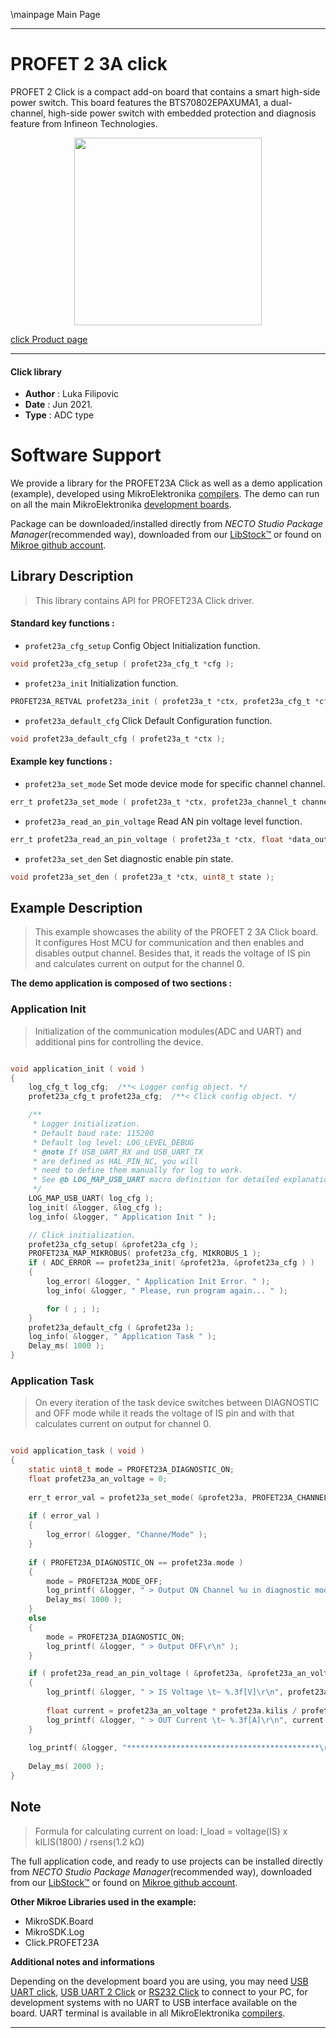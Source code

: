 \mainpage Main Page

---
# PROFET 2 3A click

PROFET 2 Click is a compact add-on board that contains a smart high-side power switch. This board features the BTS70802EPAXUMA1, a dual-channel, high-side power switch with embedded protection and diagnosis feature from Infineon Technologies. 

<p align="center">
  <img src="https://download.mikroe.com/images/click_for_ide/profet23a_click.png" height=300px>
</p>

[click Product page](https://www.mikroe.com/profet-2-click-3a)

---


#### Click library

- **Author**        : Luka Filipovic
- **Date**          : Jun 2021.
- **Type**          : ADC type


# Software Support

We provide a library for the PROFET23A Click
as well as a demo application (example), developed using MikroElektronika
[compilers](https://www.mikroe.com/necto-studio).
The demo can run on all the main MikroElektronika [development boards](https://www.mikroe.com/development-boards).

Package can be downloaded/installed directly from *NECTO Studio Package Manager*(recommended way), downloaded from our [LibStock&trade;](https://libstock.mikroe.com) or found on [Mikroe github account](https://github.com/MikroElektronika/mikrosdk_click_v2/tree/master/clicks).

## Library Description

> This library contains API for PROFET23A Click driver.

#### Standard key functions :

- `profet23a_cfg_setup` Config Object Initialization function.
```c
void profet23a_cfg_setup ( profet23a_cfg_t *cfg );
```

- `profet23a_init` Initialization function.
```c
PROFET23A_RETVAL profet23a_init ( profet23a_t *ctx, profet23a_cfg_t *cfg );
```

- `profet23a_default_cfg` Click Default Configuration function.
```c
void profet23a_default_cfg ( profet23a_t *ctx );
```

#### Example key functions :

- `profet23a_set_mode` Set mode device mode for specific channel channel.
```c
err_t profet23a_set_mode ( profet23a_t *ctx, profet23a_channel_t channel, uint8_t mode );
```

- `profet23a_read_an_pin_voltage` Read AN pin voltage level function.
```c
err_t profet23a_read_an_pin_voltage ( profet23a_t *ctx, float *data_out );
```

- `profet23a_set_den` Set diagnostic enable pin state.
```c
void profet23a_set_den ( profet23a_t *ctx, uint8_t state );
```

## Example Description

> This example showcases the ability of the PROFET 2 3A Click board.
It configures Host MCU for communication and then enables 
and disables output channel. Besides that, it reads the voltage 
of IS pin and calculates current on output for the channel 0.

**The demo application is composed of two sections :**

### Application Init

> Initialization of the communication modules(ADC and UART) 
and additional pins for controlling the device.

```c

void application_init ( void )
{
    log_cfg_t log_cfg;  /**< Logger config object. */
    profet23a_cfg_t profet23a_cfg;  /**< Click config object. */

    /** 
     * Logger initialization.
     * Default baud rate: 115200
     * Default log level: LOG_LEVEL_DEBUG
     * @note If USB_UART_RX and USB_UART_TX 
     * are defined as HAL_PIN_NC, you will 
     * need to define them manually for log to work. 
     * See @b LOG_MAP_USB_UART macro definition for detailed explanation.
     */
    LOG_MAP_USB_UART( log_cfg );
    log_init( &logger, &log_cfg );
    log_info( &logger, " Application Init " );

    // Click initialization.
    profet23a_cfg_setup( &profet23a_cfg );
    PROFET23A_MAP_MIKROBUS( profet23a_cfg, MIKROBUS_1 );
    if ( ADC_ERROR == profet23a_init( &profet23a, &profet23a_cfg ) )
    {
        log_error( &logger, " Application Init Error. " );
        log_info( &logger, " Please, run program again... " );

        for ( ; ; );
    }
    profet23a_default_cfg ( &profet23a );
    log_info( &logger, " Application Task " );
    Delay_ms( 1000 );
}

```

### Application Task

> On every iteration of the task device switches between 
DIAGNOSTIC and OFF mode while it reads the voltage of IS pin 
and with that calculates current on output for channel 0.

```c

void application_task ( void ) 
{
    static uint8_t mode = PROFET23A_DIAGNOSTIC_ON;
    float profet23a_an_voltage = 0;
    
    err_t error_val = profet23a_set_mode( &profet23a, PROFET23A_CHANNEL_0, mode );
    
    if ( error_val )
    {
        log_error( &logger, "Channe/Mode" );
    }
    
    if ( PROFET23A_DIAGNOSTIC_ON == profet23a.mode )
    {
        mode = PROFET23A_MODE_OFF;
        log_printf( &logger, " > Output ON Channel %u in diagnostic mode\r\n", ( uint16_t )profet23a.channel );
        Delay_ms( 1000 );
    }
    else
    {
        mode = PROFET23A_DIAGNOSTIC_ON;
        log_printf( &logger, " > Output OFF\r\n" );
    }

    if ( profet23a_read_an_pin_voltage ( &profet23a, &profet23a_an_voltage ) != ADC_ERROR )
    {
        log_printf( &logger, " > IS Voltage \t~ %.3f[V]\r\n", profet23a_an_voltage );
        
        float current = profet23a_an_voltage * profet23a.kilis / profet23a.rsens;
        log_printf( &logger, " > OUT Current \t~ %.3f[A]\r\n", current );
    }  
    
    log_printf( &logger, "*******************************************\r\n" );
    
    Delay_ms( 2000 );
}

```

## Note

> Formula for calculating current on load: 
I_load = voltage(IS) x kILIS(1800) / rsens(1.2 kΩ)

The full application code, and ready to use projects can be installed directly from *NECTO Studio Package Manager*(recommended way), downloaded from our [LibStock&trade;](https://libstock.mikroe.com) or found on [Mikroe github account](https://github.com/MikroElektronika/mikrosdk_click_v2/tree/master/clicks).

**Other Mikroe Libraries used in the example:**

- MikroSDK.Board
- MikroSDK.Log
- Click.PROFET23A

**Additional notes and informations**

Depending on the development board you are using, you may need
[USB UART click](https://www.mikroe.com/usb-uart-click),
[USB UART 2 Click](https://www.mikroe.com/usb-uart-2-click) or
[RS232 Click](https://www.mikroe.com/rs232-click) to connect to your PC, for
development systems with no UART to USB interface available on the board. UART
terminal is available in all MikroElektronika
[compilers](https://shop.mikroe.com/compilers).

---

